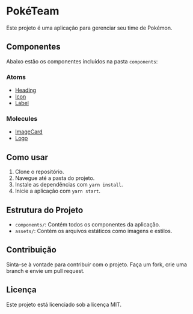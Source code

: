 # PokéTeam

Este projeto é uma aplicação para gerenciar seu time de Pokémon.

## Componentes

Abaixo estão os componentes incluídos na pasta `components`:

### Atoms

- [Heading](src/components/atoms/Heading/README.md)
- [Icon](src/components/atoms/Icon/README.md)
- [Label](src/components/atoms/Label/README.md)

### Molecules

- [ImageCard](src/components/molecules/ImageCard/README.md)
- [Logo](src/components/molecules/Logo/README.md)

## Como usar

1. Clone o repositório.
2. Navegue até a pasta do projeto.
3. Instale as dependências com `yarn install`.
4. Inicie a aplicação com `yarn start`.

## Estrutura do Projeto

- `components/`: Contém todos os componentes da aplicação.
- `assets/`: Contém os arquivos estáticos como imagens e estilos.

## Contribuição

Sinta-se à vontade para contribuir com o projeto. Faça um fork, crie uma branch e envie um pull request.

## Licença

Este projeto está licenciado sob a licença MIT.